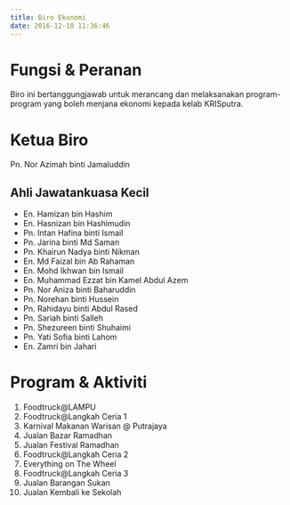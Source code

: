 ```yaml
---
title: Biro Ekonomi
date: 2016-12-10 11:36:46
---
```

# Fungsi & Peranan
Biro ini bertanggungjawab untuk merancang dan melaksanakan program-program yang boleh menjana ekonomi kepada kelab KRISputra.

# Ketua Biro
Pn. Nor Azimah binti Jamaluddin
## Ahli Jawatankuasa Kecil
* En. Hamizan bin Hashim
* En. Hasnizan bin Hashimudin
* Pn. Intan Hafina binti Ismail
* Pn. Jarina binti Md Saman
* Pn. Khairun Nadya binti Nikman
* En. Md Faizal bin Ab Rahaman
* En. Mohd Ikhwan bin Ismail
* En. Muhammad Ezzat bin Kamel Abdul Azem
* Pn. Nor Aniza binti Baharuddin
* Pn. Norehan binti Hussein
* Pn. Rahidayu binti Abdul Rased
* Pn. Sariah binti Salleh
* Pn. Shezureen binti Shuhaimi
* Pn. Yati Sofia binti Lahom
* En. Zamri bin Jahari

# Program & Aktiviti
1. Foodtruck@LAMPU
2. Foodtruck@Langkah Ceria 1
3. Karnival Makanan Warisan @ Putrajaya
4. Jualan Bazar Ramadhan
5. Jualan Festival Ramadhan
6. Foodtruck@Langkah Ceria 2
7. Everything on The Wheel
8. Foodtruck@Langkah Ceria 3
9. Jualan Barangan Sukan
10. Jualan Kembali ke Sekolah